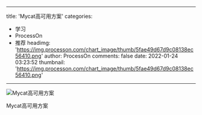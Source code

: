 
---
title: 'Mycat高可用方案'
categories: 
 - 学习
 - ProcessOn
 - 推荐
headimg: 'https://img.processon.com/chart_image/thumb/5fae49d67d9c08138ec56410.png'
author: ProcessOn
comments: false
date: 2022-01-24 03:23:52
thumbnail: 'https://img.processon.com/chart_image/thumb/5fae49d67d9c08138ec56410.png'
---

<div>   
<img class="thumb" alt="Mycat高可用方案" src="https://img.processon.com/chart_image/thumb/5fae49d67d9c08138ec56410.png" referrerpolicy="no-referrer">
<p>Mycat高可用方案</p>  
</div>
            